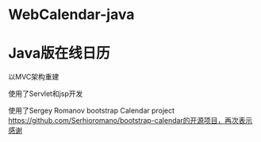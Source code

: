 # WebCalendar-java
Java版在线日历
====
以MVC架构重建

使用了Servlet和jsp开发

使用了Sergey Romanov bootstrap Calendar project https://github.com/Serhioromano/bootstrap-calendar的开源项目，再次表示感谢

